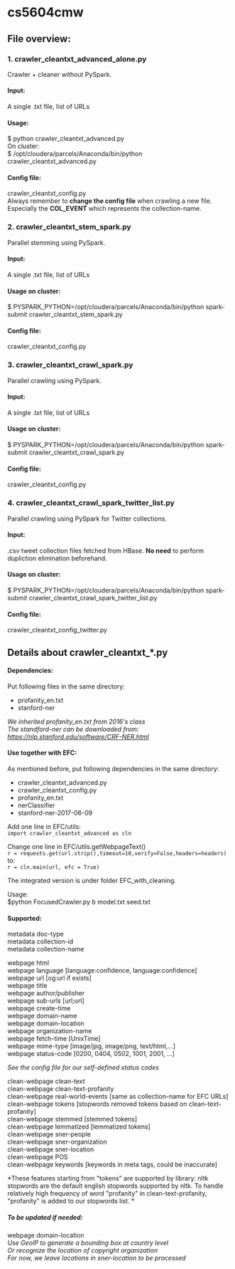 
# cs5604cmw

## File overview:

### 1. crawler_cleantxt_advanced_alone.py  
Crawler + cleaner without PySpark.   
#### Input:   
A single .txt file, list of URLs  
#### Usage:   
$ python crawler_cleantxt_advanced.py <inputURLFile>   
On cluster:  
$ /opt/cloudera/parcels/Anaconda/bin/python crawler_cleantxt_advanced.py <inputURLFile>    
#### Config file:   
crawler_cleantxt_config.py   
Always remember to **change the config file** when crawling a new file.   
Especially the **COL_EVENT** which represents the collection-name.


### 2. crawler_cleantxt_stem_spark.py   
Parallel stemming using PySpark.  
#### Input:    
A single .txt file, list of URLs    
#### Usage on cluster:    
$ PYSPARK_PYTHON=/opt/cloudera/parcels/Anaconda/bin/python spark-submit crawler_cleantxt_stem_spark.py <inputURLFile>
#### Config file:   
crawler_cleantxt_config.py  


### 3. crawler_cleantxt_crawl_spark.py   
Parallel crawling using PySpark.  
#### Input:    
A single .txt file, list of URLs    
#### Usage on cluster:    
$ PYSPARK_PYTHON=/opt/cloudera/parcels/Anaconda/bin/python spark-submit crawler_cleantxt_crawl_spark.py <inputURLFile>
#### Config file:   
crawler_cleantxt_config.py  


### 4. crawler_cleantxt_crawl_spark_twitter_list.py   
Parallel crawling using PySpark for Twitter collections.  
#### Input:    
.csv tweet collection files fetched from HBase. **No need** to perform dupliction elimination beforehand.  
#### Usage on cluster:    
$ PYSPARK_PYTHON=/opt/cloudera/parcels/Anaconda/bin/python spark-submit crawler_cleantxt_crawl_spark_twitter_list.py <inputURLFile>
#### Config file:   
crawler_cleantxt_config_twitter.py


## Details about crawler_cleantxt_\*.py 

#### Dependencies:
Put following files in the same directory:  
* profanity_en.txt  
* stanford-ner

*We inherited profanity_en.txt from 2016's class*  
*The standford-ner can be downloaded from: https://nlp.stanford.edu/software/CRF-NER.html*  

#### Use together with EFC:
As mentioned before, put following dependencies in the same directory:  
* crawler_cleantxt_advanced.py  
* crawler_cleantxt_config.py  
* profanity_en.txt  
* nerClassifier  
* stanford-ner-2017-06-09  

Add one line in EFC/utils:  
`import crawler_cleantxt_advanced as cln`

Change one line in EFC/utils.getWebpageText()  
`r = requests.get(url.strip(),timeout=10,verify=False,headers=headers)`  
to:  
`r = cln.main(url, efc = True)`  

The integrated version is under folder EFC_with_cleaning.   

Usage:  
$python FocusedCrawler.py b model.txt seed.txt

#### Supported:
metadata   doc-type  
metadata   collection-id  
metadata   collection-name 

webpage   html  
webpage   language   [language:confidence, language:confidence]   
webpage   url  [og:url if exists]    
webpage   title  
webpage   author/publisher  
webpage   sub-urls   [url;url]  
webpage   create-time  
webpage   domain-name  
webpage   domain-location  
webpage   organization-name  
webpage   fetch-time  [UnixTime]    
webpage   mime-type [image/jpg, image/png, text/html,...]    
webpage  status-code [0200, 0404, 0502, 1001, 2001, ...]    

*See the config file for our self-defined status codes*

clean-webpage   clean-text   
clean-webpage   clean-text-profanity  
clean-webpage   real-world-events [same as collection-name for EFC URLs]   
clean-webpage  tokens [stopwords removed tokens based on clean-text-profanity]   
clean-webpage stemmed [stemmed tokens]     
clean-webpage  lemmatized  [lemmatized tokens]     
clean-webpage   sner-people  
clean-webpage   sner-organization  
clean-webpage   sner-location  
clean-webpage  POS   
clean-webpage  keywords [keywords in meta tags, could be inaccurate]   

*These features starting from "tokens" are supported by library: nltk    
stopwords are the default english stopwords supported by nltk. To handle relatively high frequency of word "profanity" in clean-text-profanity, "profanity" is added to our stopwords list. *


##### To be updated if needed:
webpage   domain-location   
*Use GeoIP to generate a bounding box at country level   
Or recognize the location of copyright organization   
For now, we leave locations in sner-location to be processed*

